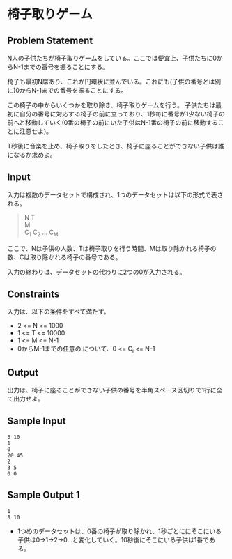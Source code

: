 椅子取りゲーム
=

Problem Statement
-
N人の子供たちが椅子取りゲームをしている。ここでは便宜上、子供たちに0からN-1までの番号を振ることにする。

椅子も最初N席あり、これが円環状に並んでいる。これにも(子供の番号とは別に)0からN-1までの番号を振ることにする。

この椅子の中からいくつかを取り除き、椅子取りゲームを行う。
子供たちは最初に自分の番号に対応する椅子の前に立っており、1秒毎に番号が1少ない椅子の前へと移動していく(0番の椅子の前にいた子供はN-1番の椅子の前に移動することに注意せよ)。

T秒後に音楽を止め、椅子取りをしたとき、椅子に座ることができない子供は誰になるか求めよ。

Input
-
入力は複数のデータセットで構成され、1つのデータセットは以下の形式で表される。

> N T<br>
> M<br>
> C<sub>1</sub> C<sub>2</sub> ... C<sub>M</sub>

ここで、Nは子供の人数、Tは椅子取りを行う時間、Mは取り除かれる椅子の数、Cは取り除かれる椅子の番号である。

入力の終わりは、データセットの代わりに2つの0が入力される。

Constraints
-
入力は、以下の条件をすべて満たす。

- 2 <= N <= 1000
- 1 <= T <= 10000
- 1 <= M <= N-1
- 0からM-1までの任意のiについて、0 <= C<sub>i</sub> <= N-1

Output
-
出力は、椅子に座ることができない子供の番号を半角スペース区切りで1行に全て出力せよ。

Sample Input
-
    3 10
    1
    0
    20 45
    2
    3 5
    0 0

Sample Output 1
-
    1
    8 10
- 1つめのデータセットは、0番の椅子が取り除かれ、1秒ごとににそこにいる子供は0→1→2→0...と変化していく。10秒後にそこにいる子供は1番である。


